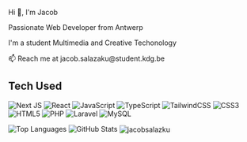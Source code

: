 <p align="left>
  <p align="left">Hi 👋, I'm Jacob</p>
  <p align="left">Passionate Web Developer from Antwerp</p>
  <p align="left">I'm a student Multimedia and Creative Techonology</p>
  <p align="left"> 📫 Reach me at jacob.salazaku@student.kdg.be</p>
</p>



## Tech Used
![Next JS](https://img.shields.io/badge/Next-black?style=for-the-badge&logo=next.js&logoColor=white)
![React](https://img.shields.io/badge/react-%2320232a.svg?style=for-the-badge&logo=react&logoColor=%2361DAFB)
![JavaScript](https://img.shields.io/badge/javascript-%23323330.svg?style=for-the-badge&logo=javascript&logoColor=%23F7DF1E)
![TypeScript](https://img.shields.io/badge/typescript-%23007ACC.svg?style=for-the-badge&logo=typescript&logoColor=white) 
![TailwindCSS](https://img.shields.io/badge/tailwindcss-%2338B2AC.svg?style=for-the-badge&logo=tailwind-css&logoColor=white)
![CSS3](https://img.shields.io/badge/css3-%231572B6.svg?style=for-the-badge&logo=css3&logoColor=white)
![HTML5](https://img.shields.io/badge/html5-%23E34F26.svg?style=for-the-badge&logo=html5&logoColor=white)
![PHP](https://img.shields.io/badge/php-%23777BB4.svg?style=for-the-badge&logo=php&logoColor=white) 
![Laravel](https://img.shields.io/badge/laravel-%23FF2D20.svg?style=for-the-badge&logo=laravel&logoColor=white) 
![MySQL](https://img.shields.io/badge/mysql-%2300000f.svg?style=for-the-badge&logo=mysql&logoColor=white)


<p align="left">
  <img src="https://github-readme-stats.vercel.app/api/top-langs?username=jacobsalazku&show_icons=true&locale=en&layout=compact" alt="Top Languages" />
  <img src="https://github-readme-stats.vercel.app/api?username=jacobsalazku&show_icons=true&locale=en" alt="GitHub Stats" />
  <img align="center" src="https://github-readme-streak-stats.herokuapp.com/?user=jacobsalazku&" alt="jacobsalazku" />
</p>



